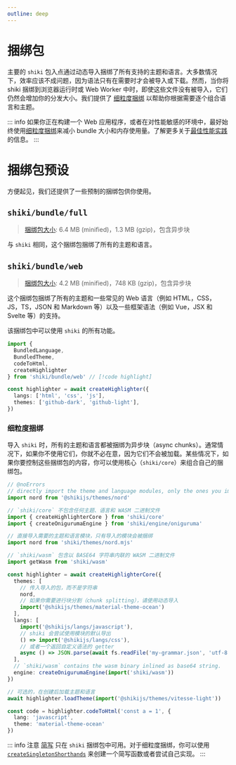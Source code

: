 ```yaml
---
outline: deep
---
```


# 捆绑包

主要的 `shiki` 包入点通过动态导入捆绑了所有支持的主题和语言。大多数情况下，效率应该不成问题，因为语法只有在需要时才会被导入或下载。然而，当你将 shiki 捆绑到浏览器运行时或 Web Worker 中时，即使这些文件没有被导入，它们仍然会增加你的分发大小。我们提供了 [细粒度捆绑](#细粒度捆绑) 以帮助你根据需要逐个组合语言和主题。

::: info
如果你正在构建一个 Web 应用程序，或者在对性能敏感的环境中，最好始终使用[细粒度捆绑](#细粒度捆绑)来减小 bundle 大小和内存使用量。了解更多关于[最佳性能实践](/guide/best-performance)的信息。
:::

# 捆绑包预设

方便起见，我们还提供了一些预制的捆绑包供你使用。

## `shiki/bundle/full`

> [捆绑包大小](/guide/#捆绑包大小): 6.4 MB (minified)，1.3 MB (gzip)，包含异步块

与 `shiki` 相同，这个捆绑包捆绑了所有的主题和语言。

## `shiki/bundle/web`

> [捆绑包大小](/guide/#捆绑包大小): 4.2 MB (minified)，748 KB (gzip)，包含异步块

这个捆绑包捆绑了所有的主题和一些常见的 Web 语言（例如 HTML，CSS，JS，TS，JSON 和 Markdown 等）以及一些框架语法（例如 Vue，JSX 和 Svelte 等）的支持。

该捆绑包中可以使用 `shiki` 的所有功能。

```ts twoslash
import {
  BundledLanguage,
  BundledTheme,
  codeToHtml,
  createHighlighter
} from 'shiki/bundle/web' // [!code highlight]

const highlighter = await createHighlighter({
  langs: ['html', 'css', 'js'],
  themes: ['github-dark', 'github-light'],
})
```

### 细粒度捆绑

导入 `shiki` 时，所有的主题和语言都被捆绑为异步块（async chunks）。通常情况下，如果你不使用它们，你就不必在意，因为它们不会被加载。某些情况下，如果你要控制这些捆绑包的内容，你可以使用核心（`shiki/core`）来组合自己的捆绑包。

```ts twoslash theme:material-theme-ocean
// @noErrors
// directly import the theme and language modules, only the ones you imported will be bundled.
import nord from '@shikijs/themes/nord'

// `shiki/core` 不包含任何主题、语言和 WASM 二进制文件
import { createHighlighterCore } from 'shiki/core'
import { createOnigurumaEngine } from 'shiki/engine/oniguruma'

// 直接导入需要的主题和语言模块，只有导入的模块会被捆绑
import nord from 'shiki/themes/nord.mjs'

// `shiki/wasm` 包含以 BASE64 字符串内联的 WASM 二进制文件
import getWasm from 'shiki/wasm'

const highlighter = await createHighlighterCore({
  themes: [
    // 传入导入的包，而不是字符串
    nord,
    // 如果你需要进行块分割（chunk splitting），请使用动态导入
    import('@shikijs/themes/material-theme-ocean')
  ],
  langs: [
    import('@shikijs/langs/javascript'),
    // shiki 会尝试使用模块的默认导出
    () => import('@shikijs/langs/css'),
    // 或者一个返回自定义语法的 getter
    async () => JSON.parse(await fs.readFile('my-grammar.json', 'utf-8'))
  ],
  // `shiki/wasm` contains the wasm binary inlined as base64 string.
  engine: createOnigurumaEngine(import('shiki/wasm'))
})

// 可选的，在创建后加载主题和语言
await highlighter.loadTheme(import('@shikijs/themes/vitesse-light'))

const code = highlighter.codeToHtml('const a = 1', {
  lang: 'javascript',
  theme: 'material-theme-ocean'
})
```

::: info 注意
[简写](#简写) 只在 `shiki` 捆绑包中可用。对于细粒度捆绑，你可以使用 [`createSingletonShorthands`](https://github.com/shikijs/shiki/blob/main/packages/core/src/bundle-factory.ts) 来创建一个简写函数或者尝试自己实现。
:::
